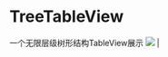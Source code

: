 # TreeTableView
一个无限层级树形结构TableView展示
[![](https://github.com/tangbing/TreeTableView/edit/master/Screens/animation.gif)](https://github.com/tangbing/TreeTableView/edit/master/Screens/animation.gif)  |

